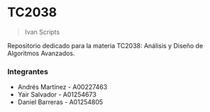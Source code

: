 # TC2038
> Ivan Scripts 

Repositorio dedicado para la materia TC2038: Análisis y Diseño de Algoritmos Avanzados.

### Integrantes
- Andrés Martínez - A00227463
- Yair Salvador - A01254673
- Daniel Barreras - A01254805

